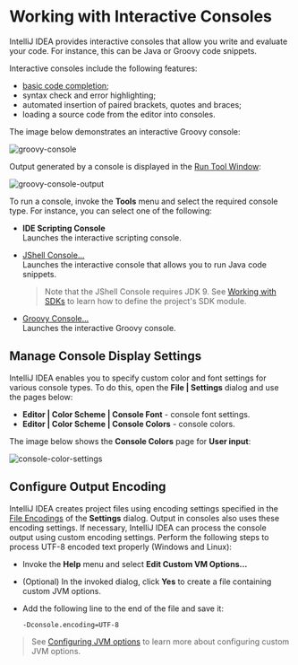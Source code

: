 # Working with Interactive Consoles

IntelliJ IDEA provides interactive consoles that allow you write and evaluate your code. For instance, this can be Java or Groovy code snippets.

Interactive consoles include the following features:
* [basic code completion](https://www.jetbrains.com/help/idea/auto-completing-code.html);
* syntax check and error highlighting;
* automated insertion of paired brackets, quotes and braces;
* loading a source code from the editor into consoles.

The image below demonstrates an interactive Groovy console:

![groovy-console](https://user-images.githubusercontent.com/35970470/35776468-33927ec4-09ae-11e8-8437-ae65d16d3511.png)

Output generated by a console is displayed in the [Run Tool Window](https://www.jetbrains.com/help/idea/run-tool-window.html):

![groovy-console-output](https://user-images.githubusercontent.com/35970470/35776469-35a952b4-09ae-11e8-9aaa-72858c237e66.png)

To run a console, invoke the **Tools** menu and select the required console type. For instance, you can select one of the following:

* **IDE Scripting Console**<br/>
  Launches the interactive scripting console.

* [JShell Console...](https://github.com/duuusha/HelloWorld/blob/master/JShellConsole.md)<br/>
  Launches the interactive console that allows you to run Java code snippets.
  > Note that the JShell Console requires JDK 9. See [Working with SDKs](https://www.jetbrains.com/help/idea/working-with-sdks.html) to learn how to define the project's SDK module.

* [Groovy Console...](https://www.jetbrains.com/help/idea/launching-groovy-interactive-console.html)<br/>
  Launches the interactive Groovy console.


## Manage Console Display Settings

IntelliJ IDEA enables you to specify custom color and font settings for various console types. To do this, open the **File | Settings** dialog and use the pages below:

* **Editor | Color Scheme | Console Font** - console font settings.
* **Editor | Color Scheme | Console Colors** - console colors.

The image below shows the **Console Colors** page for **User input**:

![console-color-settings](https://user-images.githubusercontent.com/35970470/35776706-94602d74-09b2-11e8-850b-7b387e9f4d29.png)


## Configure Output Encoding

IntelliJ IDEA creates project files using encoding settings specified in the [File Encodings](https://www.jetbrains.com/help/idea/file-encodings.html) of the **Settings** dialog. Output in consoles also uses these encoding settings.
If necessary, IntelliJ IDEA can process the console output using custom encoding settings. Perform the following steps to process UTF-8 encoded text properly (Windows and Linux):
* Invoke the **Help** menu and select **Edit Custom VM Options...**
* (Optional) In the invoked dialog, click **Yes** to create a file containing custom JVM options.
* Add the following line to the end of the file and save it:

  ```-Dconsole.encoding=UTF-8```
> See [Configuring JVM options](https://www.jetbrains.com/help/idea/tuning-intellij-idea.html#configure-jvm-options) to learn more about configuring custom JVM options.







